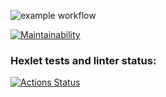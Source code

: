 ![example workflow](https://github.com/demogi4523/frontend-project-lvl1/actions/workflows/main.yml/badge.svg)

[![Maintainability](https://api.codeclimate.com/v1/badges/a99a88d28ad37a79dbf6/maintainability)](https://codeclimate.com/github/codeclimate/codeclimate/maintainability)

### Hexlet tests and linter status:
[![Actions Status](https://github.com/demogi4523/frontend-project-lvl1/workflows/hexlet-check/badge.svg)](https://github.com/demogi4523/frontend-project-lvl1/actions)
